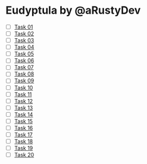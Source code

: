 # Eudyptula by @aRustyDev

- [ ] [Task 01](./task01/README.md)
- [ ] [Task 02](./task02/README.md)
- [ ] [Task 03](./task03/README.md)
- [ ] [Task 04](./task04/README.md)
- [ ] [Task 05](./task05/README.md)
- [ ] [Task 06](./task06/README.md)
- [ ] [Task 07](./task07/README.md)
- [ ] [Task 08](./task08/README.md)
- [ ] [Task 09](./task09/README.md)
- [ ] [Task 10](./task10/README.md)
- [ ] [Task 11](./task11/README.md)
- [ ] [Task 12](./task12/README.md)
- [ ] [Task 13](./task13/README.md)
- [ ] [Task 14](./task14/README.md)
- [ ] [Task 15](./task15/README.md)
- [ ] [Task 16](./task16/README.md)
- [ ] [Task 17](./task17/README.md)
- [ ] [Task 18](./task18/README.md)
- [ ] [Task 19](./task19/README.md)
- [ ] [Task 20](./task20/README.md)
